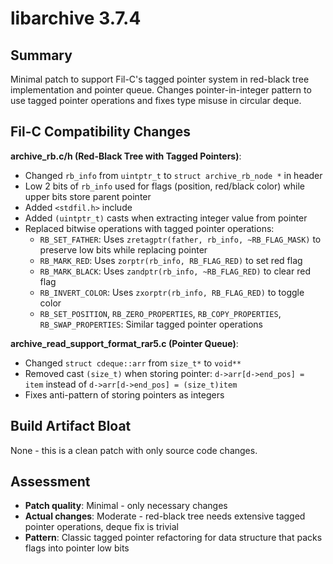 # libarchive 3.7.4

## Summary
Minimal patch to support Fil-C's tagged pointer system in red-black tree implementation and pointer queue. Changes pointer-in-integer pattern to use tagged pointer operations and fixes type misuse in circular deque.

## Fil-C Compatibility Changes

**archive_rb.c/h (Red-Black Tree with Tagged Pointers)**:
- Changed `rb_info` from `uintptr_t` to `struct archive_rb_node *` in header
- Low 2 bits of `rb_info` used for flags (position, red/black color) while upper bits store parent pointer
- Added `<stdfil.h>` include
- Added `(uintptr_t)` casts when extracting integer value from pointer
- Replaced bitwise operations with tagged pointer operations:
  - `RB_SET_FATHER`: Uses `zretagptr(father, rb_info, ~RB_FLAG_MASK)` to preserve low bits while replacing pointer
  - `RB_MARK_RED`: Uses `zorptr(rb_info, RB_FLAG_RED)` to set red flag
  - `RB_MARK_BLACK`: Uses `zandptr(rb_info, ~RB_FLAG_RED)` to clear red flag
  - `RB_INVERT_COLOR`: Uses `zxorptr(rb_info, RB_FLAG_RED)` to toggle color
  - `RB_SET_POSITION`, `RB_ZERO_PROPERTIES`, `RB_COPY_PROPERTIES`, `RB_SWAP_PROPERTIES`: Similar tagged pointer operations

**archive_read_support_format_rar5.c (Pointer Queue)**:
- Changed `struct cdeque::arr` from `size_t*` to `void**`
- Removed cast `(size_t)` when storing pointer: `d->arr[d->end_pos] = item` instead of `d->arr[d->end_pos] = (size_t)item`
- Fixes anti-pattern of storing pointers as integers

## Build Artifact Bloat
None - this is a clean patch with only source code changes.

## Assessment
- **Patch quality**: Minimal - only necessary changes
- **Actual changes**: Moderate - red-black tree needs extensive tagged pointer operations, deque fix is trivial
- **Pattern**: Classic tagged pointer refactoring for data structure that packs flags into pointer low bits
